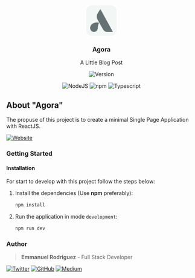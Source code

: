 <p align="center">
    <img src="./src/assets/logo.svg" alt="Logo" width="80" height="80" />
    <h3 align="center">Agora</h3>
    <p align="center">A Little Blog Post</p>
</p>

<p align="center">
    <img src="https://img.shields.io/badge/dynamic/json?style=for-the-badge&color=EBCB8B&label=version&prefix=v&query=version&url=https%3A%2F%2Fraw.githubusercontent.com%2FThree-Points%2FAgora%2Fdevelopment%2Fpackage.json" alt="Version" />
</p>

<p align="center">
    <img src="https://img.shields.io/badge/v14.X-ECEFF4?style=for-the-badge&logo=Node.js" alt="NodeJS" />
    <img src="https://img.shields.io/badge/v7.X-ECEFF4?style=for-the-badge&logo=npm" alt="npm" />
    <img src="https://img.shields.io/badge/supported-A7C9E6?style=for-the-badge&logo=Typescript" alt="Typescript" />
</p>

## About "Agora"

The propuse of this project is to create a minimal Single Page Application with ReactJS.

[![Website](https://img.shields.io/badge/Website-ECEFF4?style=for-the-badge&logo=iCloud&logoColor=2E3440)](https://three-points.github.io/Agora/)
### Getting Started

#### Installation

For start to develop with this project follow the steps below:

1. Install the dependencies (Use **npm** preferably):

    ```bash
    npm install
    ```

2. Run the application in mode `development`:

    ```bash
    npm run dev
    ```

### Author

> **Emmanuel Rodriguez** - Full Stack Developer

[![Twitter](https://img.shields.io/badge/Twitter-ECEFF4?style=for-the-badge&logo=Twitter)](https://twitter.com/roremDev)
[![GitHub](https://img.shields.io/badge/GitHub-ECEFF4?style=for-the-badge&logo=GitHub&logoColor=2E3440)](https://github.com/roremdev)
[![Medium](https://img.shields.io/badge/Medium-ECEFF4?style=for-the-badge&logo=Medium&logoColor=2E3440)](https://medium.com/@roremDev)

